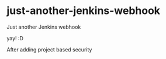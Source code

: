 # just-another-jenkins-webhook
Just another Jenkins webhook


yay! :D

After adding project based security
